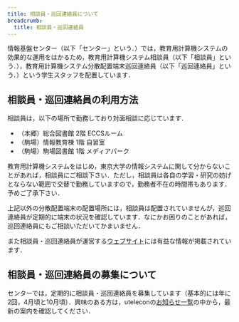 ```yaml
---
title: 相談員・巡回連絡員について
breadcrumb:
  title: 相談員・巡回連絡員
---
```

情報基盤センター（以下「センター」という．）では，教育用計算機システムの効果的な運用をはかるため，教育用計算機システム相談員（以下「相談員」という．），教育用計算機システム分散配置端末巡回連絡員（以下「巡回連絡員」という．）という学生スタッフを配置しています．

## 相談員・巡回連絡員の利用方法

相談員は，以下の場所で勤務しており対面相談に応じています．

* （本郷）総合図書館 2階 ECCSルーム
* （駒場）情報教育棟 1階 自習室
* （駒場）駒場図書館 1階 メディアパーク

教育用計算機システムをはじめ，東京大学の情報システムに関して分からないことがあれば，相談員にご相談下さい．ただし，相談員は各自の学習・研究の妨げとならない範囲で交替で勤務していますので，勤務者不在の時間帯もあります．予めご了承下さい．

上記以外の分散配置端末の配置場所には，相談員は配置されていませんが，巡回連絡員が定期的に端末の状況を確認しています．なにかお困りのことがあれば，巡回連絡員にもご相談いただいてかまいません．

また相談員・巡回連絡員が運営する[ウェブサイト](https://www.sodan.ecc.u-tokyo.ac.jp/)には有益な情報が掲載されています．

## 相談員・巡回連絡員の募集について

センターでは，定期的に相談員・巡回連絡員を募集しています（基本的には年に2回，4月頃と10月頃）．興味のある方は，uteleconの[お知らせ一覧](/notice/)の中から，最新の案内を確認してください．
